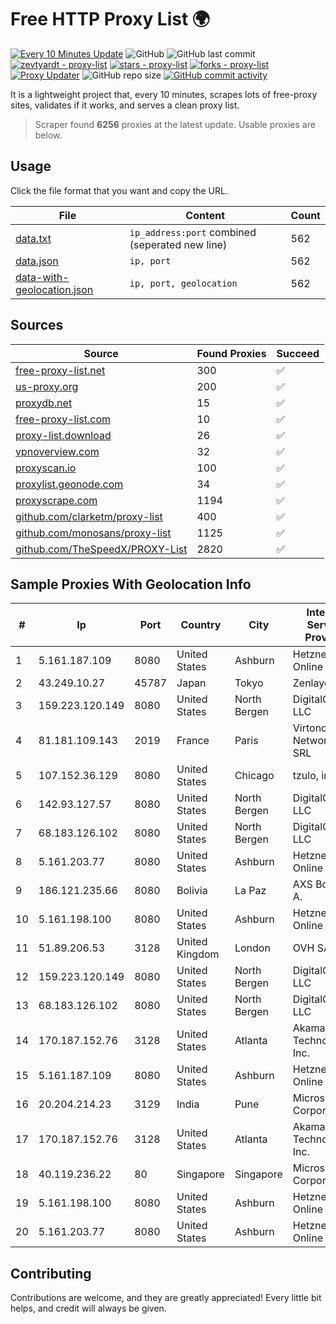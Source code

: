 
# Free HTTP Proxy List 🌍

[![Every 10 Minutes Update](https://github.com/mertguvencli/http-proxy-list/actions/workflows/main.yml/badge.svg?branch=main)](https://github.com/mertguvencli/http-proxy-list/actions/workflows/main.yml)
![GitHub](https://img.shields.io/github/license/mertguvencli/http-proxy-list)
![GitHub last commit](https://img.shields.io/github/last-commit/mertguvencli/http-proxy-list)
[![zevtyardt - proxy-list](https://img.shields.io/static/v1?label=zevtyardt&message=proxy-list&color=blue&logo=github)](https://github.com/zevtyardt/proxy-list "Go to GitHub repo")
[![stars - proxy-list](https://img.shields.io/github/stars/zevtyardt/proxy-list?style=social)](https://github.com/zevtyardt/proxy-list)
[![forks - proxy-list](https://img.shields.io/github/forks/zevtyardt/proxy-list?style=social)](https://github.com/zevtyardt/proxy-list)
[![Proxy Updater](https://github.com/zevtyardt/proxy-list/workflows/Proxy%20Updater/badge.svg)](https://github.com/zevtyardt/proxy-list/actions?query=workflow:"Proxy+Updater")
![GitHub repo size](https://img.shields.io/github/repo-size/zevtyardt/proxy-list)
[![GitHub commit activity](https://img.shields.io/github/commit-activity/m/zevtyardt/proxy-list?logo=commits)](https://github.com/zevtyardt/proxy-list/commits/main)

It is a lightweight project that, every 10 minutes, scrapes lots of free-proxy sites, validates if it works, and serves a clean proxy list.

> Scraper found **6256** proxies at the latest update. Usable proxies are below.

## Usage

Click the file format that you want and copy the URL.

|File|Content|Count|
|----|-------|-----|
|[data.txt](https://raw.githubusercontent.com/mertguvencli/http-proxy-list/main/proxy-list/data.txt)|`ip_address:port` combined (seperated new line)|562|
|[data.json](https://raw.githubusercontent.com/mertguvencli/http-proxy-list/main/proxy-list/data.json)|`ip, port`|562|
|[data-with-geolocation.json](https://raw.githubusercontent.com/mertguvencli/http-proxy-list/main/proxy-list/data-with-geolocation.json)|`ip, port, geolocation`|562|

## Sources

|Source|Found Proxies|Succeed|
|------|-------------|-------|
|[free-proxy-list.net](https://free-proxy-list.net)|300|✅|
|[us-proxy.org](https://www.us-proxy.org)|200|✅|
|[proxydb.net](http://proxydb.net)|15|✅|
|[free-proxy-list.com](https://free-proxy-list.com/?page=&port=&type%5B%5D=http&type%5B%5D=https&up_time=0&search=Search)|10|✅|
|[proxy-list.download](https://www.proxy-list.download/HTTP)|26|✅|
|[vpnoverview.com](https://vpnoverview.com/privacy/anonymous-browsing/free-proxy-servers)|32|✅|
|[proxyscan.io](https://www.proxyscan.io)|100|✅|
|[proxylist.geonode.com](https://proxylist.geonode.com/api/proxy-list?limit=300&page=1&sort_by=lastChecked&sort_type=desc&protocols=http,https)|34|✅|
|[proxyscrape.com](https://api.proxyscrape.com/v2/?request=displayproxies&protocol=http&timeout=10000&country=all&ssl=all&anonymity=all)|1194|✅|
|[github.com/clarketm/proxy-list](https://raw.githubusercontent.com/clarketm/proxy-list/master/proxy-list-raw.txt)|400|✅|
|[github.com/monosans/proxy-list](https://raw.githubusercontent.com/monosans/proxy-list/main/proxies/http.txt)|1125|✅|
|[github.com/TheSpeedX/PROXY-List](https://raw.githubusercontent.com/TheSpeedX/PROXY-List/master/http.txt)|2820|✅|


## Sample Proxies With Geolocation Info

|#|Ip|Port|Country|City|Internet Service Provider|
|-|--|----|-------|----|-------------------------|
|1|5.161.187.109|8080|United States|Ashburn|Hetzner Online GmbH|
|2|43.249.10.27|45787|Japan|Tokyo|Zenlayer Inc|
|3|159.223.120.149|8080|United States|North Bergen|DigitalOcean, LLC|
|4|81.181.109.143|2019|France|Paris|Virtono Networks SRL|
|5|107.152.36.129|8080|United States|Chicago|tzulo, inc.|
|6|142.93.127.57|8080|United States|North Bergen|DigitalOcean, LLC|
|7|68.183.126.102|8080|United States|North Bergen|DigitalOcean, LLC|
|8|5.161.203.77|8080|United States|Ashburn|Hetzner Online GmbH|
|9|186.121.235.66|8080|Bolivia|La Paz|AXS Bolivia S. A.|
|10|5.161.198.100|8080|United States|Ashburn|Hetzner Online GmbH|
|11|51.89.206.53|3128|United Kingdom|London|OVH SAS|
|12|159.223.120.149|8080|United States|North Bergen|DigitalOcean, LLC|
|13|68.183.126.102|8080|United States|North Bergen|DigitalOcean, LLC|
|14|170.187.152.76|3128|United States|Atlanta|Akamai Technologies, Inc.|
|15|5.161.187.109|8080|United States|Ashburn|Hetzner Online GmbH|
|16|20.204.214.23|3129|India|Pune|Microsoft Corporation|
|17|170.187.152.76|3128|United States|Atlanta|Akamai Technologies, Inc.|
|18|40.119.236.22|80|Singapore|Singapore|Microsoft Corporation|
|19|5.161.198.100|8080|United States|Ashburn|Hetzner Online GmbH|
|20|5.161.203.77|8080|United States|Ashburn|Hetzner Online GmbH|



## Contributing

Contributions are welcome, and they are greatly appreciated! Every
little bit helps, and credit will always be given.

